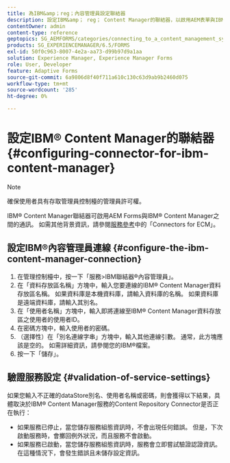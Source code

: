 ```yaml
---
title: 為IBM&amp；reg；內容管理員設定聯結器
description: 設定IBM&amp； reg； Content Manager的聯結器，以啟用AEM表單與IBM&amp； reg； Content Manager之間的通訊。
contentOwner: admin
content-type: reference
geptopics: SG_AEMFORMS/categories/connecting_to_a_content_management_system
products: SG_EXPERIENCEMANAGER/6.5/FORMS
exl-id: 50f0c963-8007-4e2a-aa73-d99b97d9a1aa
solution: Experience Manager, Experience Manager Forms
role: User, Developer
feature: Adaptive Forms
source-git-commit: 6a9806d8f40f711a610c130c63d9ab9b2460d075
workflow-type: tm+mt
source-wordcount: '285'
ht-degree: 0%

---
```


# 設定IBM® Content Manager的聯結器{#configuring-connector-for-ibm-content-manager}

>[!NOTE]
> 
> 確保使用者具有存取管理員控制檯的管理員許可權。

IBM® Content Manager聯結器可啟用AEM Forms與IBM® Content Manager之間的通訊。 如需其他背景資訊，請參閱[服務參考](https://www.adobe.com/go/learn_aemforms_services_63)中的「Connectors for ECM」。

## 設定IBM®內容管理員連線 {#configure-the-ibm-content-manager-connection}

1. 在管理控制檯中，按一下「服務>IBM聯結器®內容管理員」。
1. 在「資料存放區名稱」方塊中，輸入您要連線的IBM® Content Manager資料存放區名稱。 如果資料庫是本機資料庫，請輸入資料庫的名稱。 如果資料庫是遠端資料庫，請輸入其別名。
1. 在「使用者名稱」方塊中，輸入即將連線至IBM® Content Manager資料存放區之使用者的使用者ID。
1. 在密碼方塊中，輸入使用者的密碼。
1. （選擇性）在「別名連線字串」方塊中，輸入其他連線引數。 通常，此方塊應該是空的。 如需詳細資訊，請參閱您的IBM®檔案。
1. 按一下「儲存」。

## 驗證服務設定 {#validation-of-service-settings}

如果您輸入不正確的dataStore別名、使用者名稱或密碼，則會獲得以下結果，具體取決於IBM® Content Manager服務的Content Repository Connector是否正在執行：

* 如果服務已停止，當您儲存服務組態資訊時，不會出現任何錯誤。 但是，下次啟動服務時，會擲回例外狀況，而且服務不會啟動。
* 如果服務已啟動，當您儲存服務組態資訊時，服務會立即嘗試驗證認證資訊。 在這種情況下，會發生錯誤且未儲存設定資訊。
